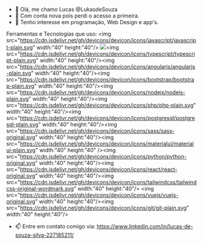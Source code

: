 - 👋 Olá, me chamo Lucas @LukasdeSouza
- 🥴 Com conta nova pois perdi o acesso a primeira.
- 👀 Tenho interesse em programação, Web Design e app's.

Ferramentas e Tecnologias que uso:
<img src="https://cdn.jsdelivr.net/gh/devicons/devicon/icons/javascript/javascript-plain.svg" width:"40" height:"40"/> <img src="https://cdn.jsdelivr.net/gh/devicons/devicon/icons/javascript/javascript-plain.svg" /><img src="https://cdn.jsdelivr.net/gh/devicons/devicon/icons/typescript/typescript-plain.svg"  width:"40" height:"40"/><img src="https://cdn.jsdelivr.net/gh/devicons/devicon/icons/angularjs/angularjs-plain.svg"  width:"40" height:"40"/><img src="https://cdn.jsdelivr.net/gh/devicons/devicon/icons/bootstrap/bootstrap-plain.svg"  width:"40" height:"40"/><img src="https://cdn.jsdelivr.net/gh/devicons/devicon/icons/nodejs/nodejs-plain.svg"  width:"40" height:"40"/><img src="https://cdn.jsdelivr.net/gh/devicons/devicon/icons/php/php-plain.svg"  width:"40" height:"40"/><img src="https://cdn.jsdelivr.net/gh/devicons/devicon/icons/postgresql/postgresql-plain.svg"  width:"40" height:"40"/><img src="https://cdn.jsdelivr.net/gh/devicons/devicon/icons/sass/sass-original.svg"  width:"40" height:"40"/><img src="https://cdn.jsdelivr.net/gh/devicons/devicon/icons/materialui/materialui-plain.svg"  width:"40" height:"40" /><img src="https://cdn.jsdelivr.net/gh/devicons/devicon/icons/python/python-original.svg"  width:"40" height:"40"/><img src="https://cdn.jsdelivr.net/gh/devicons/devicon/icons/react/react-original.svg"  width:"40" height:"40"/><img src="https://cdn.jsdelivr.net/gh/devicons/devicon/icons/tailwindcss/tailwindcss-original-wordmark.svg"  width:"40" height:"40"/> <img src="https://cdn.jsdelivr.net/gh/devicons/devicon/icons/vuejs/vuejs-original.svg"  width:"40" height:"40"/><img src="https://cdn.jsdelivr.net/gh/devicons/devicon/icons/git/git-plain.svg"  width:"40" height:"40"/>
          
          
          
          
- 📫 Entre em contato comigo via: https://www.linkedin.com/in/lucas-de-souza-silva-227185211/

<!---
LukasdeSouza/LukasdeSouza is a ✨ special ✨ repository because its `README.md` (this file) appears on your GitHub profile.
You can click the Preview link to take a look at your changes.
--->
